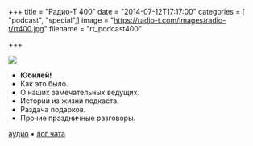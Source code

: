 +++
title = "Радио-Т 400"
date = "2014-07-12T17:17:00"
categories = [ "podcast", "special",]
image = "https://radio-t.com/images/radio-t/rt400.jpg"
filename = "rt_podcast400"

+++

![](https://radio-t.com/images/radio-t/rt400.jpg)

* **Юбилей!**
* Как это было.
* О наших замечательных ведущих.
* Истории из жизни подкаста.
* Раздача подарков.
* Прочие праздничные разговоры.

[аудио](https://cdn.radio-t.com/rt_podcast400.mp3) • [лог чата](http://chat.radio-t.com/logs/radio-t-400.html)
<audio src="https://cdn.radio-t.com/rt_podcast400.mp3" preload="none"></audio>
